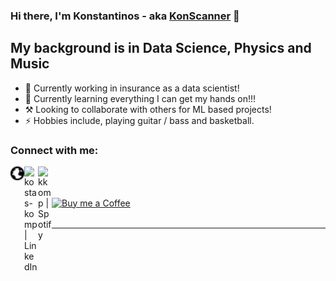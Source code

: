 ### Hi there, I'm Konstantinos - aka [KonScanner][website] 👋

## My background is in Data Science, Physics and Music

- 🔭 Currently working in insurance as a data scientist!
- 🌱 Currently learning everything I can get my hands on!!!
- ⚒ Looking to collaborate with others for ML based projects!
- ⚡ Hobbies include, playing guitar / bass and basketball.

### Connect with me:

[<img align="left" alt="https://konscanner.github.io/CV/" width="22px" src="https://raw.githubusercontent.com/iconic/open-iconic/master/svg/globe.svg" />][website]
[<img align="left" alt="kostas-komp | LinkedIn" width="22px" src="https://www.pngkit.com/png/full/5-59543_snapchat-logo-furthermore-facebook-logo-silver-likewise-linkedin.png" />][linkedin]
<!-- [<img align="left" alt="KonScanner | Kaggle" width="22px" src="https://cdn4.iconfinder.com/data/icons/logos-and-brands/512/189_Kaggle_logo_logos-512.png" />][kaggle] -->
[<img align="left" alt="kkomp | Spotify" width="22px" src="https://www.freepnglogos.com/uploads/spotify-logo-png/file-spotify-logo-png-4.png" />][spotify]
<!--[<img align="left" alt="medium.com/@KonScanner" width="24px" src="https://entrepreneurship.ieee.org/wp-content/uploads/2020/06/Medium-Logo.png" />][medium]-->
<br/>
<br/>

[<img align="center" alt="Buy me a Coffee" width="20%" src="https://amynewnham.files.wordpress.com/2019/08/buymeacoffee_red402x-e1565370994491.png" />][coffee]
<br />
<br />

---

<!-- <img align="left" alt="KonScanner's Github Stats" src="https://github-readme-stats.vercel.app/api?username=KonScanner&show_icons=true&hide_border=true" /> -->

[website]: https://konscanner.github.io/CV/
[linkedin]: https://www.linkedin.com/in/kostas-komp/
[spotify]: https://open.spotify.com/user/kkomp?si=C77et8aORP6V0SD7dkz9rw
[coffee]: https://www.paypal.com/paypalme/QuantumMechanics
[medium]: https://medium.com/@KonScanner
[kaggle]: https://www.kaggle.com/scannerio
